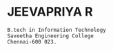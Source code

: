 #    JEEVAPRIYA R
    B.tech in Information Technology
    Saveetha Engineering College
    Chennai-600 023.



